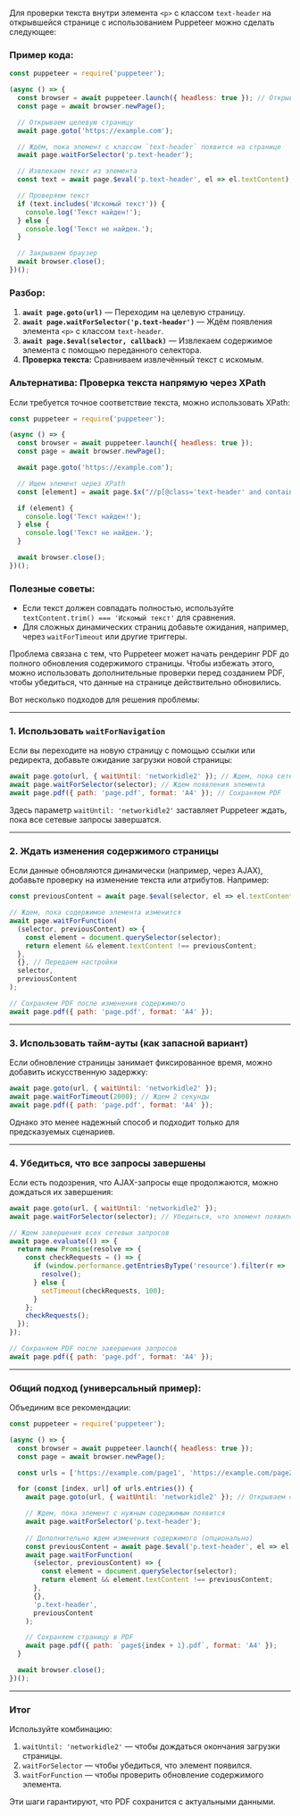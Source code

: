 Для проверки текста внутри элемента `<p>` с классом `text-header` на открывшейся странице с использованием Puppeteer можно сделать следующее:

### Пример кода:

```javascript
const puppeteer = require('puppeteer');

(async () => {
  const browser = await puppeteer.launch({ headless: true }); // Открываем браузер
  const page = await browser.newPage();

  // Открываем целевую страницу
  await page.goto('https://example.com');

  // Ждём, пока элемент с классом `text-header` появится на странице
  await page.waitForSelector('p.text-header');

  // Извлекаем текст из элемента
  const text = await page.$eval('p.text-header', el => el.textContent);

  // Проверяем текст
  if (text.includes('Искомый текст')) {
    console.log('Текст найден!');
  } else {
    console.log('Текст не найден.');
  }

  // Закрываем браузер
  await browser.close();
})();
```

### Разбор:

1. **`await page.goto(url)`** — Переходим на целевую страницу.
2. **`await page.waitForSelector('p.text-header')`** — Ждём появления элемента `<p>` с классом `text-header`.
3. **`await page.$eval(selector, callback)`** — Извлекаем содержимое элемента с помощью переданного селектора.
4. **Проверка текста:** Сравниваем извлечённый текст с искомым.

### Альтернатива: Проверка текста напрямую через XPath

Если требуется точное соответствие текста, можно использовать XPath:

```javascript
const puppeteer = require('puppeteer');

(async () => {
  const browser = await puppeteer.launch({ headless: true });
  const page = await browser.newPage();

  await page.goto('https://example.com');

  // Ищем элемент через XPath
  const [element] = await page.$x("//p[@class='text-header' and contains(text(), 'Искомый текст')]");

  if (element) {
    console.log('Текст найден!');
  } else {
    console.log('Текст не найден.');
  }

  await browser.close();
})();
```

### Полезные советы:

- Если текст должен совпадать полностью, используйте `textContent.trim() === 'Искомый текст'` для сравнения.
- Для сложных динамических страниц добавьте ожидания, например, через `waitForTimeout` или другие триггеры.




Проблема связана с тем, что Puppeteer может начать рендеринг PDF до полного обновления содержимого страницы. Чтобы избежать этого, можно использовать дополнительные проверки перед созданием PDF, чтобы убедиться, что данные на странице действительно обновились.

Вот несколько подходов для решения проблемы:

---

### 1. **Использовать `waitForNavigation`**

Если вы переходите на новую страницу с помощью ссылки или редиректа, добавьте ожидание загрузки новой страницы:

```javascript
await page.goto(url, { waitUntil: 'networkidle2' }); // Ждем, пока сетевые запросы завершатся
await page.waitForSelector(selector); // Ждем появления элемента
await page.pdf({ path: 'page.pdf', format: 'A4' }); // Сохраняем PDF
```

Здесь параметр `waitUntil: 'networkidle2'` заставляет Puppeteer ждать, пока все сетевые запросы завершатся.

---

### 2. **Ждать изменения содержимого страницы**

Если данные обновляются динамически (например, через AJAX), добавьте проверку на изменение текста или атрибутов. Например:

```javascript
const previousContent = await page.$eval(selector, el => el.textContent);

// Ждем, пока содержимое элемента изменится
await page.waitForFunction(
  (selector, previousContent) => {
    const element = document.querySelector(selector);
    return element && element.textContent !== previousContent;
  },
  {}, // Передаем настройки
  selector,
  previousContent
);

// Сохраняем PDF после изменения содержимого
await page.pdf({ path: 'page.pdf', format: 'A4' });
```

---

### 3. **Использовать тайм-ауты (как запасной вариант)**

Если обновление страницы занимает фиксированное время, можно добавить искусственную задержку:

```javascript
await page.goto(url, { waitUntil: 'networkidle2' });
await page.waitForTimeout(2000); // Ждем 2 секунды
await page.pdf({ path: 'page.pdf', format: 'A4' });
```

Однако это менее надежный способ и подходит только для предсказуемых сценариев.

---

### 4. **Убедиться, что все запросы завершены**

Если есть подозрения, что AJAX-запросы еще продолжаются, можно дождаться их завершения:

```javascript
await page.goto(url, { waitUntil: 'networkidle2' });
await page.waitForSelector(selector); // Убедиться, что элемент появился

// Ждем завершения всех сетевых запросов
await page.evaluate(() => {
  return new Promise(resolve => {
    const checkRequests = () => {
      if (window.performance.getEntriesByType('resource').filter(r => !r.responseEnd).length === 0) {
        resolve();
      } else {
        setTimeout(checkRequests, 100);
      }
    };
    checkRequests();
  });
});

// Сохраняем PDF после завершения запросов
await page.pdf({ path: 'page.pdf', format: 'A4' });
```

---

### Общий подход (универсальный пример):

Объединим все рекомендации:

```javascript
const puppeteer = require('puppeteer');

(async () => {
  const browser = await puppeteer.launch({ headless: true });
  const page = await browser.newPage();

  const urls = ['https://example.com/page1', 'https://example.com/page2']; // Список страниц

  for (const [index, url] of urls.entries()) {
    await page.goto(url, { waitUntil: 'networkidle2' }); // Открываем страницу и ждем загрузки

    // Ждем, пока элемент с нужным содержимым появится
    await page.waitForSelector('p.text-header');
    
    // Дополнительно ждем изменения содержимого (опционально)
    const previousContent = await page.$eval('p.text-header', el => el.textContent);
    await page.waitForFunction(
      (selector, previousContent) => {
        const element = document.querySelector(selector);
        return element && element.textContent !== previousContent;
      },
      {},
      'p.text-header',
      previousContent
    );

    // Сохраняем страницу в PDF
    await page.pdf({ path: `page${index + 1}.pdf`, format: 'A4' });
  }

  await browser.close();
})();
```

---

### Итог

Используйте комбинацию:

1. `waitUntil: 'networkidle2'` — чтобы дождаться окончания загрузки страницы.
2. `waitForSelector` — чтобы убедиться, что элемент появился.
3. `waitForFunction` — чтобы проверить обновление содержимого элемента.

Эти шаги гарантируют, что PDF сохранится с актуальными данными.